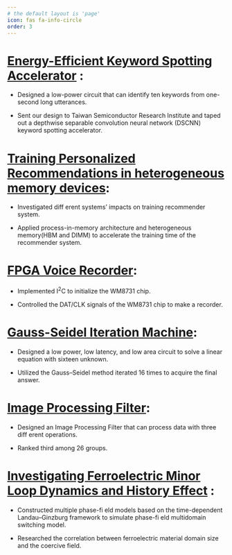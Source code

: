 ```yaml
---
# the default layout is 'page'
icon: fas fa-info-circle
order: 3
---
```



# [Energy-Efficient Keyword Spotting Accelerator](https://davidlu1999.github.io/posts/accelerator/) :
- Designed a low-power circuit that can identify ten keywords from one-second long utterances.

- Sent our design to Taiwan Semiconductor Research Institute and taped out a depthwise separable convolution neural network (DSCNN) keyword spotting accelerator.

# [Training Personalized Recommendations in heterogeneous memory devices](https://davidlu1999.github.io/posts/mfcc/):

- Investigated diff erent systems’ impacts on training recommender system.

- Applied process-in-memory architecture and heterogeneous memory(HBM and DIMM) to accelerate the training time of the recommender system.

# [FPGA Voice Recorder](https://davidlu1999.github.io/posts/FPGA/):

- Implemented I<sup>2</sup>C to initialize the WM8731 chip.

- Controlled the DAT/CLK signals of the WM8731 chip to make a recorder.

# [Gauss-Seidel Iteration Machine](https://davidlu1999.github.io/posts/GSIM/):

- Designed a low power, low latency, and low area circuit to solve a linear equation with sixteen unknown.

- Utilized the Gauss–Seidel method iterated 16 times to acquire the final answer.

# [Image Processing Filter](https://davidlu1999.github.io/posts/Gauss-Seidel-Iteration-Machine/):

- Designed an Image Processing Filter that can process data with three diff erent operations.

- Ranked third among 26 groups.

# [Investigating Ferroelectric Minor Loop Dynamics and History Effect](https://davidlu1999.github.io/posts/ferro/) :

- Constructed multiple phase-fi eld models based on the time-dependent Landau–Ginzburg framework to simulate phase-fi eld multidomain switching model.

- Researched the correlation between ferroelectric material domain size and the coercive field.